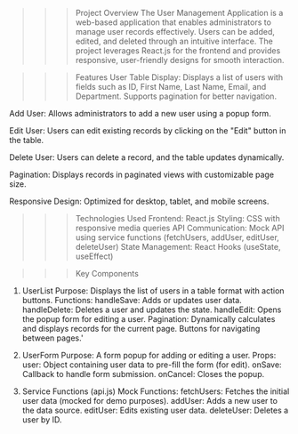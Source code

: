 >>>Project Overview
The User Management Application is a web-based application that enables administrators to manage user records effectively. Users can be added, edited, and deleted through an intuitive interface. The project leverages React.js for the frontend and provides responsive, user-friendly designs for smooth interaction.


>>>Features
User Table Display:
Displays a list of users with fields such as ID, First Name, Last Name, Email, and Department.
Supports pagination for better navigation.

Add User:
Allows administrators to add a new user using a popup form.

Edit User:
Users can edit existing records by clicking on the "Edit" button in the table.

Delete User:
Users can delete a record, and the table updates dynamically.

Pagination:
Displays records in paginated views with customizable page size.

Responsive Design:
Optimized for desktop, tablet, and mobile screens.


>>>Technologies Used
Frontend: React.js
Styling: CSS with responsive media queries
API Communication: Mock API using service functions (fetchUsers, addUser, editUser, deleteUser)
State Management: React Hooks (useState, useEffect)


>>>Key Components

1. UserList
Purpose: Displays the list of users in a table format with action buttons.
Functions:
handleSave: Adds or updates user data.
handleDelete: Deletes a user and updates the state.
handleEdit: Opens the popup form for editing a user.
Pagination:
Dynamically calculates and displays records for the current page.
Buttons for navigating between pages.'

2. UserForm
Purpose: A form popup for adding or editing a user.
Props:
user: Object containing user data to pre-fill the form (for edit).
onSave: Callback to handle form submission.
onCancel: Closes the popup.

4. Service Functions (api.js)
Mock Functions:
fetchUsers: Fetches the initial user data (mocked for demo purposes).
addUser: Adds a new user to the data source.
editUser: Edits existing user data.
deleteUser: Deletes a user by ID.
